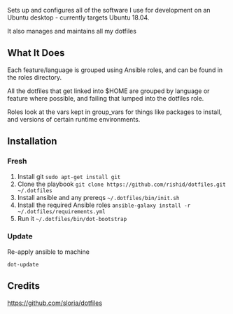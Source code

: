 
Sets up and configures all of the software I use for development on an Ubuntu desktop - currently targets Ubuntu 18.04.

It also manages and maintains all my dotfiles

## What It Does
Each feature/language is grouped using Ansible roles, and can be found in the roles directory.

All the dotfiles that get linked into $HOME are grouped by language or feature where possible, and failing that lumped into the dotfiles role.

Roles look at the vars kept in group_vars for things like packages to install, and versions of certain runtime environments.


## Installation
### Fresh

1. Install git
 `sudo apt-get install git`
2. Clone the playbook
 `git clone https://github.com/rishid/dotfiles.git ~/.dotfiles`
3. Install ansible and any prereqs
 `~/.dotfiles/bin/init.sh`
4. Install the required Ansible roles
 `ansible-galaxy install -r ~/.dotfiles/requirements.yml`
5. Run it
 `~/.dotfiles/bin/dot-bootstrap`

### Update

Re-apply ansible to machine

`dot-update`

## Credits
https://github.com/sloria/dotfiles

